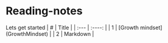 # Reading-notes
Lets get started 
| #      | Title |
| :---        |    :----:   |
| 1      | [Growth mindset] (GrowthMindset)       | 
| 2   | Markdown        |